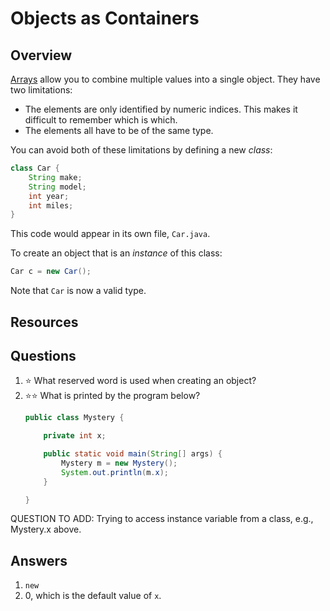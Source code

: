 # Objects as Containers
## Overview
[Arrays](arrays.md) allow you to combine multiple values into a single object. They have two limitations:

- The elements are only identified by numeric indices. This makes it difficult to remember which is which.
- The elements all have to be of the same type.

You can avoid both of these limitations by defining a new *class*:
```java
class Car {
    String make;
    String model;
    int year;
    int miles;
}
```
This code would appear in its own file, `Car.java`.

To create an object that is an *instance* of this class:
```java
Car c = new Car();
```
Note that `Car` is now a valid type.

## Resources
## Questions
1. :star: What reserved word is used when creating an object?
1. :star::star: What is printed by the program below?
    ```java
    public class Mystery {

        private int x;

        public static void main(String[] args) {
            Mystery m = new Mystery();
            System.out.println(m.x);
        }

    }
    ```
QUESTION TO ADD: Trying to access instance variable from a class, e.g., Mystery.x above.
## Answers
1. `new`
1. 0, which is the default value of `x`.
